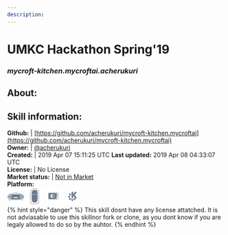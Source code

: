```yaml
--- 
description: 
---
```


# UMKC Hackathon Spring'19  
### _mycroft-kitchen.mycroftai.acherukuri_  
## About:  


## Skill information:  
**Github:** | [https://github.com/acherukuri/mycroft-kitchen.mycroftai](https://github.com/acherukuri/mycroft-kitchen.mycroftai)  
**Owner:** | [@acherukuri](https://github.com/acherukuri)  
**Created:** | 2019 Apr 07 15:11:25 UTC  **Last updated:** 2019 Apr 08 04:33:07 UTC  
**License:** | No License  
**Market status:** | [Not in Market](https://market.mycroft.ai/skill/)  
**Platform:**  
 ![](../.gitbook/assets/mark-1-icon.png)  ![](../.gitbook/assets/mark-2-icon.png)  ![](../.gitbook/assets/picroft-icon.png)  ![](../.gitbook/assets/kde.png)   
{% hint style="danger" %}
This skill dosnt have any license attatched. It is not adviasable to use this skillnor fork or clone, as you dont know if you are legaly allowed to do so by the auhtor.
{% endhint %}

